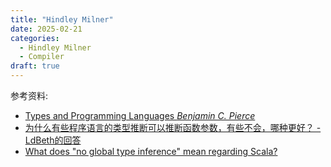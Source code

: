 ```yaml
---
title: "Hindley Milner"
date: 2025-02-21
categories:
  - Hindley Milner
  - Compiler
draft: true
---
```


参考资料:

- [Types and Programming Languages _Benjamin C. Pierce_](https://neodb.social/book/5qhMwAiWbVQ2cTP3oMgPI0)
- [为什么有些程序语言的类型推断可以推断函数参数，有些不会，哪种更好？ - LdBeth的回答](https://www.zhihu.com/question/342993979/answer/812580590)
- [What does "no global type inference" mean regarding Scala?](https://stackoverflow.com/questions/4304003/what-does-no-global-type-inference-mean-regarding-scala)
